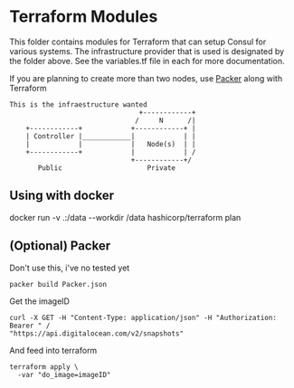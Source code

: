 # Terraform Modules

This folder contains modules for Terraform that can setup Consul for various systems. The infrastructure provider that is used is designated by the folder above. See the variables.tf file in each for more documentation.

If you are planning to create more than two nodes, use [Packer](https://www.packer.io/) along with Terraform

```
This is the infraestructure wanted
	                            +------------+
							   /     N      /|
	+------------+            +------------+ |
	| Controller |____________|            | | 
	|            |            |   Node(s)  | |
	+------------+            |            | /
	                          +------------+/
       Public	                  Private

```

## Using with docker

docker run -v .:/data --workdir /data hashicorp/terraform plan

## (Optional) Packer

Don't use this, i've no tested yet

```
packer build Packer.json
```

Get the imageID

```
curl -X GET -H "Content-Type: application/json" -H "Authorization: Bearer " / 
"https://api.digitalocean.com/v2/snapshots"
```

And feed into terraform

```
terraform apply \
  -var "do_image=imageID"
```
